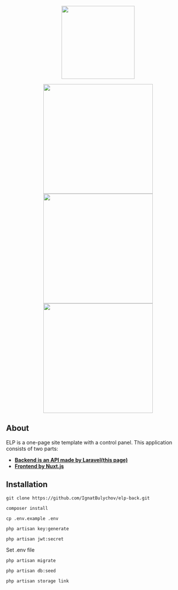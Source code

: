 <p align="center"><img src="http://elp.gearhostpreview.com/files/xXxTopCliP9hPgoAa1zfCoELkuNT9ie5tq3d15fb.png" width="200"></p>

<p align="center">
<img src="http://elp.gearhostpreview.com/files/81WvtWAOq7QhW1aW8R6ZyOHms7YA9wWpj35jekVj.jpeg" width="300">
<img src="http://elp.gearhostpreview.com/files/tE6bsOmW8B9xdtzAextwk4GYK8oKbKIhigWob754.jpeg" width="300">
<img src="http://elp.gearhostpreview.com/files/Yj6WkYJj6n9iSd7VFpthP3KJ6AMvXTdVOPOekx2I.jpeg" width="300">
</p>

## About

ELP is a one-page site template with a control panel. This application consists of two parts:

- **[Backend is an API made by Laravel(this page)](https://github.com/IgnatBulychov/elp-back/)**
- **[Frontend by Nuxt.js](https://github.com/IgnatBulychov/elp-back/)**

## Installation

```
git clone https://github.com/IgnatBulychov/elp-back.git
```

```
composer install
```

```
cp .env.example .env
```

```
php artisan key:generate
```

```
php artisan jwt:secret
```

Set .env file

```
php artisan migrate
```

```
php artisan db:seed
```

```
php artisan storage link
```
